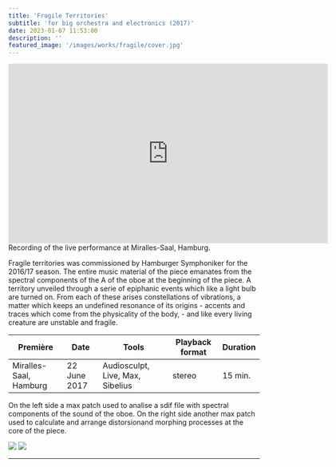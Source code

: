 ```yaml
---
title: 'Fragile Territories'
subtitle: 'for big orchestra and electronics (2017)'
date: 2023-01-07 11:53:00
description: ''
featured_image: '/images/works/fragile/cover.jpg'
---
```



<iframe src="https://player.vimeo.com/video/690581834" width="640" height="360" frameborder="0" allowfullscreen></iframe>
Recording of the live performance at Miralles-Saal, Hamburg.


Fragile territories was commissioned by Hamburger Symphoniker for the 2016/17 season.
The entire music material of the piece emanates from the spectral components of the A of the oboe at the beginning of the piece. 
A territory unveiled through a serie of epiphanic events which like a light bulb are turned on. From each of these arises constellations of vibrations, a matter which keeps an undefined resonance of its origins - accents and traces which come from the physicality of the body, - and like every living creature are unstable and fragile.


| Première                 | Date           | Tools                              | Playback format       | Duration   |
|--------------------------|----------------|------------------------------------|-----------------------|------------|
| Miralles-Saal, Hamburg   | 22 June 2017   | Audiosculpt, Live, Max, Sibelius   | stereo                | 15 min.    |



On the left side a max patch used to analise a sdif file with spectral components of the sound of the oboe.
On the right side another max patch used to calculate and arrange distorsionand morphing processes at the core of the piece.

<div class="gallery" data-columns="3">
	<img src="{{site.baseurl}}/images/works/fragile/snippet-1.jpg">
	<img src="{{site.baseurl}}/images/works/fragile/snippet-2.jpg">
</div>

---